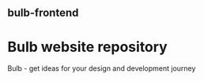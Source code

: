 ## bulb-frontend

# Bulb website repository

Bulb - get ideas for your design and development journey